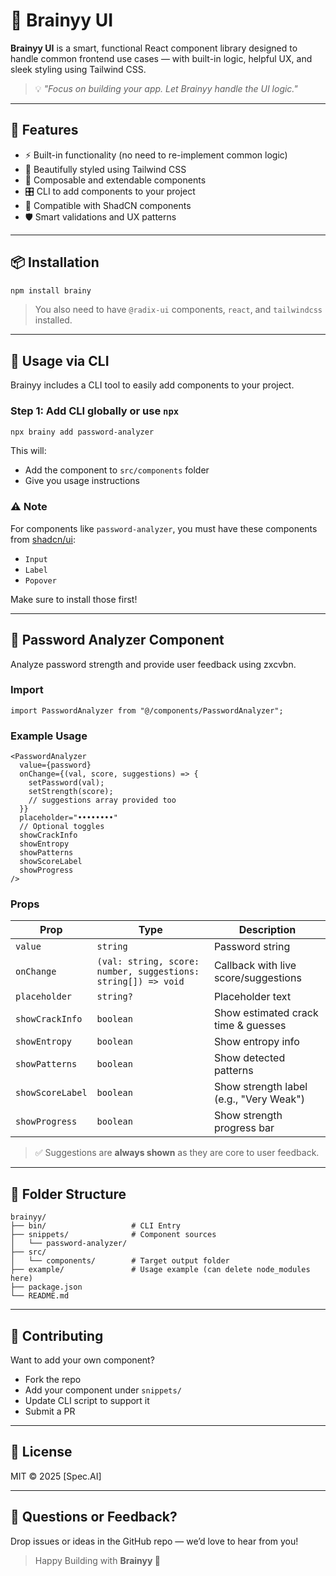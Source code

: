 # 🧠 Brainyy UI

**Brainyy UI** is a smart, functional React component library designed to handle common frontend use cases — with built-in logic, helpful UX, and sleek styling using Tailwind CSS.

> 💡 _"Focus on building your app. Let Brainyy handle the UI logic."_

---

## 🚀 Features

- ⚡ Built-in functionality (no need to re-implement common logic)
- 🎨 Beautifully styled using Tailwind CSS
- 🧩 Composable and extendable components
- 🎛️ CLI to add components to your project
- 🤝 Compatible with ShadCN components
- 🛡️ Smart validations and UX patterns

---

## 📦 Installation

```bash
npm install brainy
```

> You also need to have `@radix-ui` components, `react`, and `tailwindcss` installed.

---

## 🧰 Usage via CLI

Brainyy includes a CLI tool to easily add components to your project.

### Step 1: Add CLI globally or use `npx`

```bash
npx brainy add password-analyzer
```

This will:

- Add the component to `src/components` folder
- Give you usage instructions

### ⚠️ Note

For components like `password-analyzer`, you must have these components from [shadcn/ui](https://ui.shadcn.com):

- `Input`
- `Label`
- `Popover`

Make sure to install those first!

---

## 🔐 Password Analyzer Component

Analyze password strength and provide user feedback using zxcvbn.

### Import

```tsx
import PasswordAnalyzer from "@/components/PasswordAnalyzer";
```

### Example Usage

```tsx
<PasswordAnalyzer
  value={password}
  onChange={(val, score, suggestions) => {
    setPassword(val);
    setStrength(score);
    // suggestions array provided too
  }}
  placeholder="••••••••"
  // Optional toggles
  showCrackInfo
  showEntropy
  showPatterns
  showScoreLabel
  showProgress
/>
```

### Props

| Prop             | Type                                                          | Description                             |
| ---------------- | ------------------------------------------------------------- | --------------------------------------- |
| `value`          | `string`                                                      | Password string                         |
| `onChange`       | `(val: string, score: number, suggestions: string[]) => void` | Callback with live score/suggestions    |
| `placeholder`    | `string?`                                                     | Placeholder text                        |
| `showCrackInfo`  | `boolean`                                                     | Show estimated crack time & guesses     |
| `showEntropy`    | `boolean`                                                     | Show entropy info                       |
| `showPatterns`   | `boolean`                                                     | Show detected patterns                  |
| `showScoreLabel` | `boolean`                                                     | Show strength label (e.g., "Very Weak") |
| `showProgress`   | `boolean`                                                     | Show strength progress bar              |

> ✅ Suggestions are **always shown** as they are core to user feedback.

---

## 📁 Folder Structure

```
brainyy/
├── bin/                   # CLI Entry
├── snippets/              # Component sources
│   └── password-analyzer/
├── src/
│   └── components/        # Target output folder
├── example/               # Usage example (can delete node_modules here)
├── package.json
└── README.md
```

---

## 🔄 Contributing

Want to add your own component?

- Fork the repo
- Add your component under `snippets/`
- Update CLI script to support it
- Submit a PR

---

## 📣 License

MIT © 2025 [Spec.AI]

---

## 💬 Questions or Feedback?

Drop issues or ideas in the GitHub repo — we’d love to hear from you!

> Happy Building with **Brainyy 🧠**

